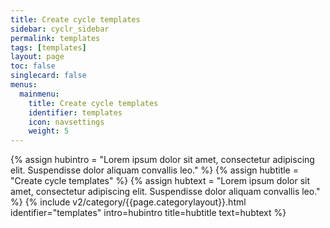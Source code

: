 ```yaml
---
title: Create cycle templates
sidebar: cyclr_sidebar
permalink: templates
tags: [templates]
layout: page
toc: false
singlecard: false
menus:
  mainmenu:
    title: Create cycle templates
    identifier: templates
    icon: navsettings
    weight: 5
---
```

{% assign hubintro = "Lorem ipsum dolor sit amet, consectetur adipiscing elit. Suspendisse dolor aliquam convallis leo." %}
{% assign hubtitle = "Create cycle templates" %}
{% assign hubtext = "Lorem ipsum dolor sit amet, consectetur adipiscing elit. Suspendisse dolor aliquam convallis leo." %}
{% include v2/category/{{page.categorylayout}}.html identifier="templates" intro=hubintro title=hubtitle text=hubtext %}